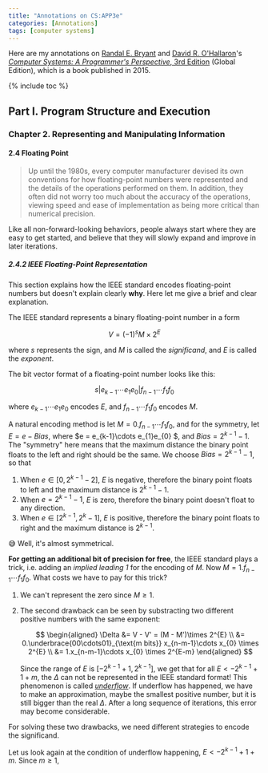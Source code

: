 ```yaml
---
title: "Annotations on CS:APP3e"
categories: [Annotations]
tags: [computer systems]
---
```


Here are my annotations on [Randal E. Bryant](http://www.cs.cmu.edu/~bryant) and [David R. O'Hallaron](http://www.cs.cmu.edu/~droh)'s [*Computer Systems: A Programmer's Perspective*, 3rd Edition](https://csapp.cs.cmu.edu/) (Global Edition), which is a book published in 2015.

{% include toc %}

## Part I. Program Structure and Execution

### Chapter 2. Representing and Manipulating Information

#### 2.4 Floating Point

> Up until the 1980s, every computer manufacturer devised its own conventions for how floating-point numbers were represented and the details of the operations performed on them. In addition, they often did not worry too much about the accuracy of the operations, viewing speed and ease of implementation as being more critical than numerical precision.

Like all non-forward-looking behaviors, people always start where they are easy to get started, and believe that they will slowly expand and improve in later iterations.

##### 2.4.2 IEEE Floating-Point Representation

This section explains how the IEEE standard encodes floating-point numbers but doesn't explain clearly **why**. Here let me give a brief and clear explanation.

The IEEE standard represents a binary floating-point number in a form 

$$
V=(-1)^sM\times 2^E
$$

where $s$ represents the sign, and $M$ is called the *significand*, and $E$ is called the *exponent*. 

The bit vector format of a floating-point number looks like this:

$$
s|e_{k-1}\cdots e_{1}e_{0}|f_{n-1}\cdots f_{1}f_{0}
$$

where $e_{k-1}\cdots e_{1}e_{0}$ encodes $E$, and $f_{n-1}\cdots f_{1}f_{0}$ encodes $M$.

A natural encoding method is let $M = 0.f_{n-1}\cdots f_{1}f_{0}$, and for the symmetry, let $E = e - Bias$, where $e = e_{k-1}\cdots e_{1}e_{0} $, and $Bias = 2^{k-1} - 1$. The "symmetry" here means that the maximum distance the binary point floats to the left and right should be the same. We choose $Bias = 2^{k-1} - 1$, so that

1. When $e \in [0, 2^{k-1} - 2]$, $E$ is negative, therefore the binary point floats to left and the maximum distance is $2^{k-1} - 1$.
2. When $e = 2^{k-1} - 1$, $E$ is zero, therefore the binary point doesn't float to any direction.
3. When $e \in [2^{k-1}, 2^{k} - 1]$, $E$ is positive, therefore the binary point floats to right and the maximum distance is $2^{k-1}$.

:sweat_smile: Well, it's almost symmetrical.

**For getting an additional bit of precision for free**, the IEEE standard plays a trick, i.e. adding an *implied leading 1* for the encoding of $M$. Now $M = 1.f_{n-1}\cdots f_{1}f_{0}$. What costs we have to pay for this trick?

1. We can't represent the zero since $M \geq 1$.
2. The second drawback can be seen by substracting two different positive numbers with the same exponent:

    $$
    \begin{aligned}
        \Delta &= V - V' = (M - M')\times 2^{E} \\
               &= 0.\underbrace{00\cdots01}_{\text{m bits}} x_{n-m-1}\cdots x_{0} \times 2^{E} \\
               &= 1.x_{n-m-1}\cdots x_{0} \times 2^{E-m}
    \end{aligned}
    $$

    Since the range of $E$ is $[-2^{k-1}+1, 2^{k-1}]$, we get that for all $E < -2^{k-1}+1+m$, the $\Delta$ can not be represented in the IEEE standard format! This phenomenon is called [*underflow*](https://en.wikipedia.org/wiki/Arithmetic_underflow). If underflow has happened, we have to make an approximation, maybe the smallest positive number, but it is still bigger than the real $\Delta$. After a long sequence of iterations, this error may become considerable.

For solving these two drawbacks, we need different strategies to encode the significand.

Let us look again at the condition of underflow happening, $E < -2^{k-1}+1+m$. Since $m \geq 1$,